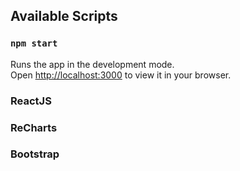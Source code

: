 
## Available Scripts
### `npm start`

Runs the app in the development mode.\
Open [http://localhost:3000](http://localhost:3000) to view it in your browser.


### ReactJS
### ReCharts
### Bootstrap
